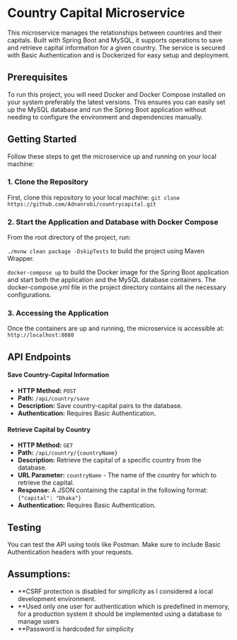 # Country Capital Microservice

This microservice manages the relationships between countries and their capitals. Built with Spring Boot and MySQL, it supports operations to save and retrieve capital information for a given country. The service is secured with Basic Authentication and is Dockerized for easy setup and deployment.

## Prerequisites

To run this project, you will need Docker and Docker Compose installed on your system preferably the latest versions. This ensures you can easily set up the MySQL database and run the Spring Boot application without needing to configure the environment and dependencies manually.

## Getting Started

Follow these steps to get the microservice up and running on your local machine:

### 1. Clone the Repository

First, clone this repository to your local machine:
```git clone https://github.com/Adnanrobi/countrycapital.git```

### 2. Start the Application and Database with Docker Compose
From the root directory of the project, run:

```./mvnw clean package -DskipTests``` to build the project using Maven Wrapper.

```docker-compose up``` to build the Docker image for the Spring Boot application and start both the application and the MySQL database containers. The docker-compose.yml file in the project directory contains all the necessary configurations.

### 3. Accessing the Application
Once the containers are up and running, the microservice is accessible at:
```http://localhost:8080```
## API Endpoints

#### Save Country-Capital Information

- **HTTP Method:** `POST`
- **Path:** `/api/country/save`
- **Description:** Save country-capital pairs to the database.
- **Authentication:** Requires Basic Authentication.

#### Retrieve Capital by Country

- **HTTP Method:** `GET`
- **Path:** `/api/country/{countryName}`
- **Description:** Retrieve the capital of a specific country from the database.
- **URL Parameter:** `countryName` - The name of the country for which to retrieve the capital.
- **Response:** A JSON containing the capital in the following format: `{"capital": "Dhaka"}`
- **Authentication:** Requires Basic Authentication.

## Testing
You can test the API using tools like Postman. Make sure to include Basic Authentication headers with your requests.

## Assumptions:
- **CSRF protection is disabled for simplicity as I considered a local development environment.
- **Used only one user for authentication which is predefined in memory, for a production system it should be implemented using a database to manage users
- **Password is hardcoded for simplicity
